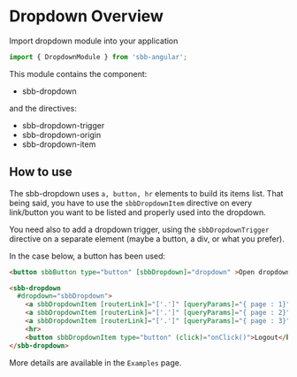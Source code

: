 # Dropdown Overview

Import dropdown module into your application

```ts
import { DropdownModule } from 'sbb-angular';
```

This module contains the component:

* sbb-dropdown

and the directives:

* sbb-dropdown-trigger
* sbb-dropdown-origin
* sbb-dropdown-item

## How to use

The sbb-dropdown uses ```a, button, hr``` elements to build its items list.
That being said, you have to use the ```sbbDropdownItem``` directive on every link/button you want to be listed and properly used into the dropdown.

You need also to add a dropdown trigger, using the ```sbbDropdownTrigger``` directive on a separate element (maybe a button, a div, or what you prefer).

In the case below, a button has been used:

```html
<button sbbButton type="button" [sbbDropdown]="dropdown" >Open dropdown</button>

<sbb-dropdown 
  #dropdown="sbbDropdown">
    <a sbbDropdownItem [routerLink]="['.']" [queryParams]="{ page : 1}" routerLinkActive="sbb-selected">Test</a>
    <a sbbDropdownItem [routerLink]="['.']" [queryParams]="{ page : 2}" routerLinkActive="sbb-selected">Test 2</a>
    <a sbbDropdownItem [routerLink]="['.']" [queryParams]="{ page : 3}" routerLinkActive="sbb-selected">Test 3</a>
    <hr>
    <button sbbDropdownItem type="button" (click)="onClick()">Logout</button>
</sbb-dropdown>
```

More details are available in the ```Examples``` page.